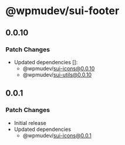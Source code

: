 # @wpmudev/sui-footer

## 0.0.10

### Patch Changes

- Updated dependencies []:
  - @wpmudev/sui-icons@0.0.10
  - @wpmudev/sui-utils@0.0.10

## 0.0.1

### Patch Changes

- Initial release
- Updated dependencies
  - @wpmudev/sui-icons@0.0.1
